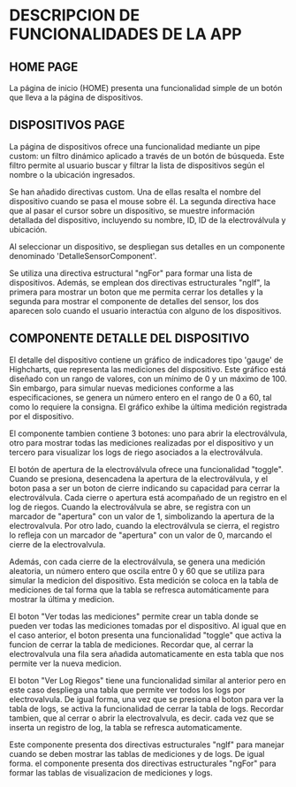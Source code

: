 
# DESCRIPCION DE FUNCIONALIDADES DE LA APP

## HOME PAGE

La página de inicio (HOME) presenta una funcionalidad simple de un botón que lleva a la página de dispositivos.

## DISPOSITIVOS PAGE

La página de dispositivos ofrece una funcionalidad mediante un pipe custom: un filtro dinámico aplicado a través de un botón de búsqueda. Este filtro permite al usuario buscar y filtrar la lista de dispositivos según el nombre o la ubicación ingresados. 

Se han añadido directivas custom. Una de ellas resalta el nombre del dispositivo cuando se pasa el mouse sobre él. La segunda directiva hace que al pasar el cursor sobre un dispositivo, se muestre información detallada del dispositivo, incluyendo su nombre, ID, ID de la electroválvula y ubicación.

Al seleccionar un dispositivo, se despliegan sus detalles en un componente denominado 'DetalleSensorComponent'.

Se utiliza una directiva estructural "ngFor" para formar una lista de dispositivos. Además, se emplean dos directivas estructurales "ngIf", la primera para mostrar un boton que me permita cerrar los detalles y la segunda para mostrar el componente de detalles del sensor, los dos aparecen solo cuando el usuario interactúa con alguno de los dispositivos.

## COMPONENTE DETALLE DEL DISPOSITIVO

El detalle del dispositivo contiene un gráfico de indicadores tipo 'gauge' de Highcharts, que representa las mediciones del dispositivo. Este gráfico está diseñado con un rango de valores, con un mínimo de 0 y un máximo de 100. Sin embargo, para simular nuevas mediciones conforme a las especificaciones, se genera un número entero en el rango de 0 a 60, tal como lo requiere la consigna. El gráfico exhibe la última medición registrada por el dispositivo.

El componente tambien contiene 3 botones: uno para abrir la electroválvula, otro para mostrar todas las mediciones realizadas por el dispositivo y un tercero para visualizar los logs de riego asociados a la electroválvula.

El botón de apertura de la electroválvula ofrece una funcionalidad "toggle". Cuando se presiona, desencadena la apertura de la electroválvula, y el boton pasa a ser un boton de cierre indicando su capacidad para cerrar la electroválvula. Cada cierre o apertura está acompañado de un registro en el log de riegos. Cuando la electroválvula se abre, se registra con un marcador de "apertura" con un valor de 1, simbolizando la apertura de la electrovalvula. Por otro lado, cuando la electroválvula se cierra, el registro lo refleja con un marcador de "apertura" con un valor de 0, marcando el cierre de la electrovalvula.

Además, con cada cierre de la electroválvula, se genera una medición aleatoria, un número entero que oscila entre 0 y 60 que se utiliza para simular la medicion del dispositivo. Esta medición se coloca en la tabla de mediciones de tal forma que la tabla se refresca automáticamente para mostrar la última y medicion.

El boton "Ver todas las mediciones" permite crear un tabla donde se pueden ver todas las mediciones tomadas por el dispositivo. Al igual que en el caso anterior, el boton presenta una funcionalidad "toggle" que activa la funcion de cerrar la tabla de mediciones. Recordar que, al cerrar la electrovalvula una fila sera añadida automaticamente en esta tabla que nos permite ver la nueva medicion.

El boton "Ver Log Riegos" tiene una funcionalidad similar al anterior pero en este caso despliega una tabla que permite ver todos los logs por electrovalvula. De igual forma, una vez que se presiona el boton para ver la tabla de logs, se activa la funcionalidad de cerrar la tabla de logs. Recordar tambien, que al cerrar o abrir la electrovalvula, es decir. cada vez que se inserta un registro de log, la tabla se refresca automaticamente.

Este componente presenta dos directivas estructurales "ngIf" para manejar cuando se deben mostrar las tablas de mediciones y de logs. De igual forma. el componente presenta dos directivas estructurales "ngFor" para formar las tablas de visualizacion de mediciones y logs.
